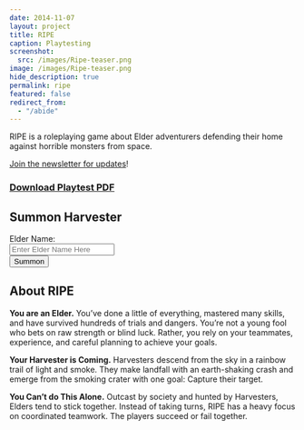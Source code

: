 ```yaml
---
date: 2014-11-07
layout: project
title: RIPE
caption: Playtesting
screenshot:
  src: /images/Ripe-teaser.png
image: /images/Ripe-teaser.png
hide_description: true
permalink: ripe
featured: false
redirect_from:
  - "/abide"
---
```


RIPE is a roleplaying game about Elder adventurers defending their home against horrible monsters from space.

[Join the newsletter for updates](https://tinyletter.com/technicalgrimoire/subscribe)!

<div class="shopping-buttons">
    <a class="btn shoppingButton" href="/files/RIPEPlaytest.pdf"><h3>Download Playtest PDF</h3></a>
</div>

## Summon Harvester

<form class="form-inline">
  <div class="form-group">
    Elder Name: 
  </div>
  <div class="form-group col-6 mx-sm-3">
      <input style="width: inherit;" type="text" name="name" class="form-control" id="enterElderName" placeholder="Enter Elder Name Here">
  </div>
  <button onclick="ripe_generate();" class="btn btn-primary">Summon</button>
</form>

<div class="container generatorCard" id="harvesterCard" style="display:none;">
<h3 class="tightSpacing" id="genElderName"></h3>
<div id="harvesterDesc"></div>
</div>

## About RIPE

**You are an Elder.** You’ve done a little of everything, mastered many skills, and have survived hundreds of trials and dangers. You’re not a young fool who bets on raw strength or blind luck. Rather, you rely on your teammates, experience, and careful planning to achieve your goals.

**Your Harvester is Coming.** Harvesters descend from the sky in a rainbow trail of light and smoke. They make landfall with an earth-shaking crash and emerge from the smoking crater with one goal: Capture their target.

**You Can’t do This Alone.** Outcast by society and hunted by Harvesters, Elders tend to stick together. Instead of taking turns, RIPE has a heavy focus on coordinated teamwork. The players succeed or fail together.

<script async src="/assets/js/mods-eng-basic.js" language="javascript" type="text/javascript"></script>
<script async src="/assets/js/tracery.js" language="javascript" type="text/javascript"></script>
<script async src="/assets/js/seedrandom.min.js" language="javascript" type="text/javascript"></script>
<script async src="/assets/generator_resources/ripe.js" language="javascript" type="text/javascript"></script>
